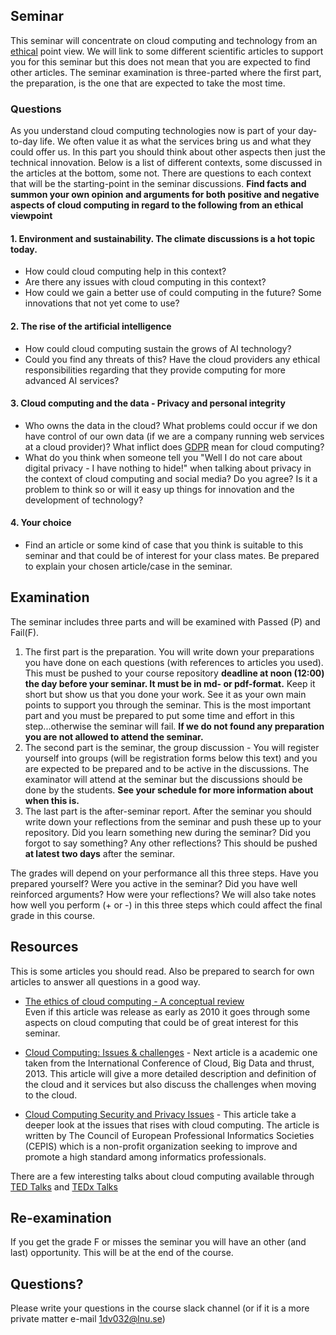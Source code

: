 ## Seminar
This seminar will concentrate on cloud computing and technology from an [ethical](https://en.wikipedia.org/wiki/Ethics) point view.
We will link to some different scientific articles to support you for this seminar but this does not mean that you are expected to find other articles.
The seminar examination is three-parted where the first part, the preparation, is the one that are expected to take the most time.

### Questions

As you understand cloud computing technologies now is part of your day-to-day life. We often value it as what the services bring us and what they could offer us. In this part you should think about other aspects then just the technical innovation. Below is a list of different contexts, some discussed in the articles at the bottom, some not. There are questions to each context that will be the starting-point in the seminar discussions. 
**Find facts and summon your own opinion and arguments for both positive and negative aspects of cloud computing in regard to the following from an ethical viewpoint**

#### 1. Environment and sustainability. The climate discussions is a hot topic today.
  * How could cloud computing help in this context?
  * Are there any issues with cloud computing in this context?
  * How could we gain a better use of could computing in the future? Some innovations that not yet come to use?

#### 2. The rise of the artificial intelligence
  * How could cloud computing sustain the grows of AI technology? 
  * Could you find any threats of this? Have the cloud providers any ethical responsibilities regarding that they provide computing for more advanced AI services?

#### 3. Cloud computing and the data - Privacy and personal integrity
  * Who owns the data in the cloud? What problems could occur if we don have control of our own data (if we are a company running web services at a cloud provider)? What inflict does [GDPR](https://sv.wikipedia.org/wiki/Dataskyddsf%C3%B6rordningen) mean for cloud computing? 
  * What do you think when someone tell you "Well I do not care about digital privacy - I have nothing to hide!" when talking about privacy in the context of cloud computing and social media? Do you agree? Is it a problem to think so or will it easy up things for innovation and the development of technology? 

#### 4. Your choice
  * Find an article or some kind of case that you think is suitable to this seminar and that could be of interest for your class mates. Be prepared to explain your chosen article/case in the seminar.


## Examination
The seminar includes three parts and will be examined with Passed (P) and Fail(F). 

1. The first part is the preparation. You will write down your preparations you have done on each questions (with references to articles you used). This must be pushed to your course repository **deadline at noon (12:00) the day before your seminar. It must be in md- or pdf-format.** Keep it short but show us that you done your work. See it as your own main points to support you through the seminar. This is the most important part and you must be prepared to put some time and effort in this step...otherwise the seminar will fail.
 **If we do not found any preparation you are not allowed to attend the seminar.**
2. The second part is the seminar, the group discussion - You will register yourself into groups (will be registration forms below this text) and you are expected to be prepared and to be active in the discussions. The examinator will attend at the seminar but the discussions should be done by the students. **See your schedule for more information about when this is.**
3. The last part is the after-seminar report. After the seminar you should write down your reflections from the seminar and push these up to your repository. Did you learn something new during the seminar? Did you forgot to say something? Any other reflections? This should be pushed **at latest two days** after the seminar.

The grades will depend on your performance all this three steps. Have you prepared yourself? Were you active in the seminar? Did you have well reinforced arguments? How were your reflections? We will also take notes how well you perform (+ or -) in this three steps which could affect the final grade in this course.

## Resources
This is some articles you should read. Also be prepared to search for own articles to answer all questions in a good way.

  - [The ethics of cloud computing - A conceptual review](http://coursepress.lnu.se/kurs/systemadministrationii/files/2018/09/ethics_of_cloud.pdf)<br>
  Even if this article was release as early as 2010 it goes through some aspects on cloud computing that could be of great interest for this seminar.

  - [Cloud Computing: Issues & challenges](http://coursepress.lnu.se/kurs/systemadministrationii/files/2019/08/Cloud_Computing_Issues_and_Challenges.pdf) -
Next article is a academic one taken from the International Conference of Cloud, Big Data and thrust, 2013. This article will give a more detailed description and definition of the cloud and it services but also discuss the challenges when moving to the cloud.

  - [Cloud Computing Security and Privacy Issues](http://www.cepis.org/index.jsp?p=641&n=825&a=4758&) -
This article take a deeper look at the issues that rises with cloud computing. The article is written by The Council of European Professional Informatics Societies (CEPIS) which is a non-profit organization seeking to improve and promote a high standard among informatics professionals.

There are a few interesting talks about cloud computing available through [TED Talks](https://www.ted.com/) and [TEDx Talks](https://www.ted.com/watch/tedx-talks)

## Re-examination
If you get the grade F or misses the seminar you will have an other (and last) opportunity. This will be at the end of the course.

## Questions?
Please write your questions in the course slack channel (or if it is a more private matter e-mail 1dv032@lnu.se)
